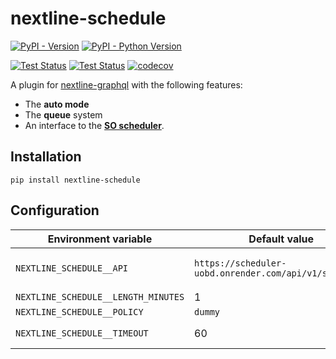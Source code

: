 # nextline-schedule

[![PyPI - Version](https://img.shields.io/pypi/v/nextline-schedule.svg)](https://pypi.org/project/nextline-schedule)
[![PyPI - Python Version](https://img.shields.io/pypi/pyversions/nextline-schedule.svg)](https://pypi.org/project/nextline-schedule)

[![Test Status](https://github.com/simonsobs/nextline-schedule/actions/workflows/unit-test.yml/badge.svg)](https://github.com/simonsobs/nextline-schedule/actions/workflows/unit-test.yml)
[![Test Status](https://github.com/simonsobs/nextline-schedule/actions/workflows/type-check.yml/badge.svg)](https://github.com/simonsobs/nextline-schedule/actions/workflows/type-check.yml)
[![codecov](https://codecov.io/gh/simonsobs/nextline-schedule/branch/main/graph/badge.svg)](https://codecov.io/gh/simonsobs/nextline-schedule)

A plugin for [nextline-graphql](https://github.com/simonsobs/nextline-graphql) with the following features:

- The **auto mode**
- The **queue** system
- An interface to the [**SO scheduler**](https://github.com/simonsobs/scheduler).

## Installation

```console
pip install nextline-schedule
```

## Configuration

| Environment variable                | Default value                                          | Description                                                                                           |
| ----------------------------------- | ------------------------------------------------------ | ----------------------------------------------------------------------------------------------------- |
| `NEXTLINE_SCHEDULE__API`            | `https://scheduler-uobd.onrender.com/api/v1/schedule/` | The [schedule API URL](https://github.com/simonsobs/scheduler-server?tab=readme-ov-file#schedule-api) |
| `NEXTLINE_SCHEDULE__LENGTH_MINUTES` | 1                                                      |                                                                                                       |
| `NEXTLINE_SCHEDULE__POLICY`         | `dummy`                                                |                                                                                                       |
| `NEXTLINE_SCHEDULE__TIMEOUT`        | 60                                                     | The timeout in seconds                                                                                |
